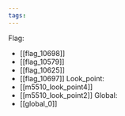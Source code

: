 ```yaml
---
tags:
---
```

Flag:
- [[flag_10698]]
- [[flag_10579]]
- [[flag_10625]]
- [[flag_10697]]
Look_point:
- [[m5510_look_point4]]
- [[m5510_look_point2]]
Global:
- [[global_0]]
